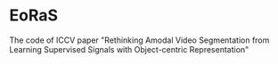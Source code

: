 # EoRaS
The code of ICCV paper "Rethinking Amodal Video Segmentation from Learning Supervised Signals with Object-centric Representation"
